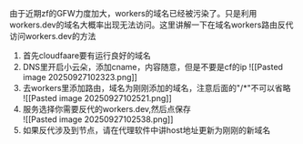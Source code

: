 由于近期zf的GFW力度加大，workers的域名已经被污染了。只是利用workers.dev的域名大概率出现无法访问。这里讲解一下在域名workers路由反代访问workers.dev的方法  
1. 首先cloudfaare要有运行良好的域名  
2. DNS里开启小云朵，添加cname，内容随意，但是不要是cf的ip
![[Pasted image 20250927102323.png]]
3. 去workers里添加路由，域名为刚刚添加的域名，注意后面的"/*"不可以省略  
![[Pasted image 20250927102521.png]]
4. 服务选择你需要反代的workers.dev,然后点保存  
![[Pasted image 20250927102538.png]]
5. 如果反代涉及到节点，请在代理软件中讲host地址更新为刚刚的新域名